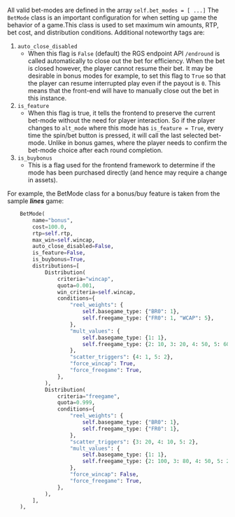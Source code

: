 All valid bet-modes are defined in the array `self.bet_modes = [ ...]`
The `BetMode` class is an important configuration for when setting up game the behavior of a game.This class is used to set maximum win amounts, RTP, bet cost, and distribution conditions. Additional noteworthy tags are:

1. `auto_close_disabled`
   - When this flag is `False` (default) the RGS endpoint API `/endround` is called automatically to close out the bet for efficiency. When the bet is closed however, the player cannot resume their bet. It may be desirable in bonus modes for example, to set this flag to `True` so that the player can resume interrupted play even if the payout is `0`. This means that the front-end will have to manually close out the bet in this instance.
2. `is_feature`
   - When this flag is true, it tells the frontend to preserve the current bet-mode without the need for player interaction. So if the player changes to `alt_mode` where this mode has `is_feature = True`, every time the spin/bet button is pressed, it will call the last selected bet-mode. Unlike in bonus games, where the player needs to confirm the bet-mode choice after each round completion.
3. `is_buybonus`
   - This is a flag used for the frontend framework to determine if the mode has been purchased directly (and hence may require a change in assets).

For example, the BetMode class for a bonus/buy feature is taken from the sample **_lines_** game:

```python
    BetMode(
        name="bonus",
        cost=100.0,
        rtp=self.rtp,
        max_win=self.wincap,
        auto_close_disabled=False,
        is_feature=False,
        is_buybonus=True,
        distributions=[
            Distribution(
                criteria="wincap",
                quota=0.001,
                win_criteria=self.wincap,
                conditions={
                    "reel_weights": {
                        self.basegame_type: {"BR0": 1},
                        self.freegame_type: {"FR0": 1, "WCAP": 5},
                    },
                    "mult_values": {
                        self.basegame_type: {1: 1},
                        self.freegame_type: {2: 10, 3: 20, 4: 50, 5: 60, 10: 100, 20: 90, 50: 50},
                    },
                    "scatter_triggers": {4: 1, 5: 2},
                    "force_wincap": True,
                    "force_freegame": True,
                },
            ),
            Distribution(
                criteria="freegame",
                quota=0.999,
                conditions={
                    "reel_weights": {
                        self.basegame_type: {"BR0": 1},
                        self.freegame_type: {"FR0": 1},
                    },
                    "scatter_triggers": {3: 20, 4: 10, 5: 2},
                    "mult_values": {
                        self.basegame_type: {1: 1},
                        self.freegame_type: {2: 100, 3: 80, 4: 50, 5: 20, 10: 10, 20: 5, 50: 1},
                    },
                    "force_wincap": False,
                    "force_freegame": True,
                },
            ),
        ],
    ),
```

